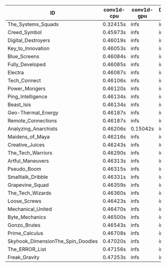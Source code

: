 |ID|conv1d-cpu|conv1d-gpu|DWSPConv2D-gpu|gemm-gpu|avg|
|-|-|-|-|-|-|
|The_Systems_Squads|0.32415s|infs|infs|4.44279s|infs|
|Creed_Symbol|0.45973s|infs|infs|4.42680s|infs|
|Digital_Destroyers|0.46019s|infs|infs|4.49644s|infs|
|Key_to_Innovation|0.46053s|infs|infs|4.43409s|infs|
|Blue_Screens|0.46084s|infs|infs|4.45579s|infs|
|Fully_Developed|0.46085s|infs|infs|4.44281s|infs|
|Electra|0.46087s|infs|infs|4.45467s|infs|
|Tech_Connect|0.46106s|infs|infs|4.45841s|infs|
|Power_Mongers|0.46120s|infs|infs|4.45481s|infs|
|Ping_Intelligence|0.46134s|infs|infs|4.43704s|infs|
|Beast_Isis|0.46134s|infs|infs|4.45024s|infs|
|Geo-Thermal_Energy|0.46187s|infs|infs|4.42203s|infs|
|Remote_Connections|0.46187s|infs|infs|4.45771s|infs|
|Analyzing_Anarchists|0.46206s|0.15042s|infs|4.46939s|infs|
|Maidens_of_Maya|0.46216s|infs|infs|4.52457s|infs|
|Creative_Juices|0.46243s|infs|infs|4.46228s|infs|
|The_Tech_Warriors|0.46290s|infs|infs|4.45893s|infs|
|Artful_Maneuvers|0.46313s|infs|infs|4.43532s|infs|
|Pseudo_Boom|0.46315s|infs|infs|4.44275s|infs|
|Smalltalk_Dribble|0.46331s|infs|infs|4.41458s|infs|
|Grapevine_Squad|0.46359s|infs|infs|4.45383s|infs|
|The_Tech_Wizards|0.46360s|infs|infs|4.52136s|infs|
|Loose_Screws|0.46423s|infs|infs|4.46707s|infs|
|Mechanical_United|0.46470s|infs|infs|4.43508s|infs|
|Byte_Mechanics|0.46500s|infs|infs|4.44083s|infs|
|Gonzo_Brutes|0.46543s|infs|infs|4.52641s|infs|
|Prime_Calculus|0.46708s|infs|infs|4.46907s|infs|
|Skyhook_DimensionThe_Spin_Doodles|0.47020s|infs|infs|4.48476s|infs|
|The_ERROR_List|0.47156s|infs|infs|4.50409s|infs|
|Freak_Gravity|0.47253s|infs|infs|4.62755s|infs|
